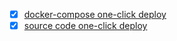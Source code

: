 - [x] [docker-compose one-click deploy](https://github.com/HXSecurity/dongtai-deploy/blob/main/docker-compose/readme.md)
- [x] [source code one-click deploy](https://github.com/HXSecurity/dongtai-deploy)
